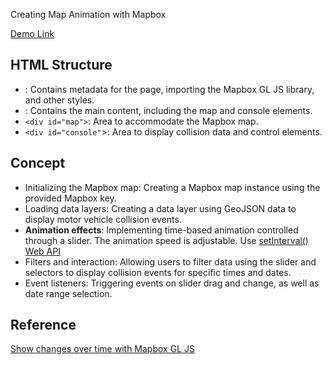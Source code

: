 Creating Map Animation with Mapbox

[Demo Link](https://codewjoy.github.io/mapbox_animation/)
## HTML Structure
- <head>: Contains metadata for the page, importing the Mapbox GL JS library, and other styles.
- <body>: Contains the main content, including the map and console elements.
- `<div id="map">`: Area to accommodate the Mapbox map.
- `<div id="console"`>: Area to display collision data and control elements.

## Concept
- Initializing the Mapbox map: Creating a Mapbox map instance using the provided Mapbox key.
- Loading data layers: Creating a data layer using GeoJSON data to display motor vehicle collision events.
- **Animation effects**: Implementing time-based animation controlled through a slider. The animation speed is adjustable. Use [setInterval() Web API](https://developer.mozilla.org/zh-TW/docs/Web/API/setInterval)
- Filters and interaction: Allowing users to filter data using the slider and selectors to display collision events for specific times and dates.
- Event listeners: Triggering events on slider drag and change, as well as date range selection.

## Reference
[Show changes over time with Mapbox GL JS](https://docs.mapbox.com/help/tutorials/show-changes-over-time/)

